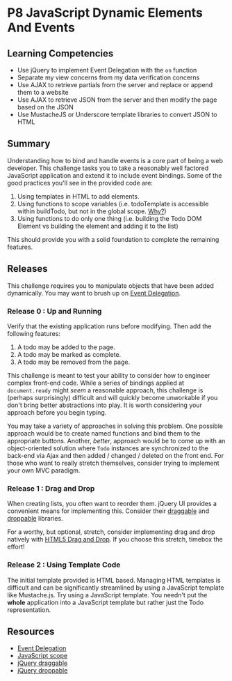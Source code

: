 # P8 JavaScript Dynamic Elements And Events

## Learning Competencies

* Use jQuery to implement Event Delegation with the `on` function
* Separate my view concerns from my data verification concerns
* Use AJAX to retrieve partials from the server and replace or append them to a website
* Use AJAX to retrieve JSON from the server and then modify the page based on the JSON
* Use MustacheJS or Underscore template libraries to convert JSON to HTML

## Summary

Understanding how to bind and handle events is a core part of being a web
developer. This challenge tasks you to take a reasonably well factored
JavaScript application and extend it to include event bindings. Some of the
good practices you'll see in the provided code are:

1. Using templates in HTML to add elements.
1. Using functions to scope variables (i.e. todoTemplate is accessible within buildTodo, but not in the global scope. [Why?][scope])
1. Using functions to do only one thing (i.e. building the Todo DOM Element vs building the element and adding it to the list)

This should provide you with a solid foundation to complete the remaining features.

## Releases

This challenge requires you to manipulate objects that have been added
dynamically. You may want to brush up on [Event Delegation][event-delegation].

### Release 0 : Up and Running

Verify that the existing application runs before modifying.  Then add the following features:

1. A todo may be added to the page.
1. A todo may be marked as complete.
1. A todo may be removed from the page.

This challenge is meant to test your ability to consider how to engineer
complex front-end code.  While a series of bindings applied at `document.ready`
might _seem_ a reasonable approach, this challenge is (perhaps surprisingly)
difficult and will quickly become unworkable if you don't bring better
abstractions into play.  It is worth considering your approach before you begin
typing.

You may take a variety of approaches in solving this problem.  One possible
approach would be to create named functions and bind them to the appropriate
buttons.  Another, _better_, approach would be to come up with an
object-oriented solution where `Todo` instances are synchronized to the
back-end via Ajax and then added / changed / deleted on the front end.  For
those who want to really stretch themselves, consider trying to implement your
own MVC paradigm.

### Release 1 : Drag and Drop

When creating lists, you often want to reorder them.  jQuery UI provides a
convenient means for implementing this.  Consider their [draggable][] and
[droppable][] libraries.

For a worthy, but optional, stretch, consider implementing drag and drop
natively with [HTML5 Drag and
Drop](http://www.html5rocks.com/en/tutorials/dnd/basics/).  If you choose this
stretch, timebox the effort!

### Release 2 : Using Template Code

The initial template provided is HTML based.  Managing HTML templates is
difficult and can be significantly streamlined by using a JavaScript template
like Mustache.js.  Try using a JavaScript template.  You needn't put the
**whole** application into a JavaScript template but rather just the Todo
representation.

## Resources

* [Event Delegation][event-delegation]
* [JavaScript scope][scope]
* [jQuery draggable][draggable]
* [jQuery droppable][droppable]

[event-delegation]: http://davidwalsh.name/event-delegate
[scope]: https://developer.mozilla.org/en-US/docs/Web/JavaScript/Reference/Functions_and_function_scope?redirectlocale=en-US&redirectslug=JavaScript%2FReference%2FFunctions_and_function_scope
[draggable]: https://jqueryui.com/draggable/
[droppable]: https://jqueryui.com/droppable/
